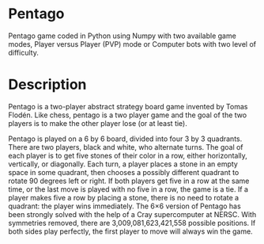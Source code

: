 # Pentago
Pentago game coded in Python using Numpy with two available game modes, Player versus Player (PVP) mode or Computer bots with two level of difficulty.


# Description
Pentago is a two-player abstract strategy board game invented by Tomas Flodén. Like chess, pentago is a two player game and the goal of the two players is to make the other player lose (or at least tie).

Pentago is played on a 6 by 6 board, divided into four 3 by 3 quadrants. There are two players, black and white, who alternate turns. The goal of each player is to get five stones of their color in a row, either horizontally, vertically, or diagonally. Each turn, a player places a stone in an empty space in some quadrant, then chooses a possibly different quadrant to rotate 90 degrees left or right. If both players get five in a row at the same time, or the last move is played with no five in a row, the game is a tie. If a player makes five a row by placing a stone, there is no need to rotate a quadrant: the player wins immediately.
The 6×6 version of Pentago has been strongly solved with the help of a Cray supercomputer at NERSC. With symmetries removed, there are 3,009,081,623,421,558 possible positions. If both sides play perfectly, the first player to move will always win the game.
